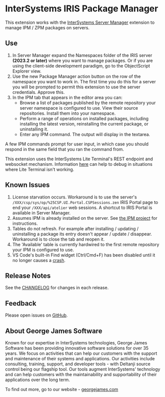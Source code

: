 # InterSystems IRIS Package Manager

This extension works with the [InterSystems Server Manager](https://marketplace.visualstudio.com/items?itemName=intersystems-community.servermanager) extension to manage IPM / ZPM packages on servers.

## Use

1. In Server Manager expand the Namespaces folder of the IRIS server **(2023.2 or later)** where you want to manage packages. Or if you are using the client-side development paradigm, go to the ObjectScript Explorer view.
2. Use the new Package Manager action button on the row of the namespace you want to work in. The first time you do this for a server you will be prompted to permit this extension to use the server credentials. Approve this.
3. In the IPM tab that appears in the editor area you can:
   - Browse a list of packages published by the remote repository your server namespace is configured to use. View their source repositories. Install them into your namespace.
   - Perform a range of operations on installed packages, including installing the latest version, reinstalling the current package, or uninstalling it.
   - Enter any IPM command. The output will display in the textarea.

A few IPM commands prompt for user input, in which case you should respond in the same field that you ran the command from.

This extension uses the InterSystems Lite Terminal's REST endpoint and websocket mechanism. Information [here](https://docs.intersystems.com/components/csp/docbook/DocBook.UI.Page.cls?KEY=GVSCO_debug#GVSCO_debug_websocket_debug) can help to debug in situations where Lite Terminal isn't working.

## Known Issues

1. License starvation occurs. Workaround is to use the server's `/XXX/csp/sys/op/%25CSP.UI.Portal.CSPSessions.zen` IRIS Portal page to end your `/XXX/api/atelier` web sessions. A shortcut to IRIS Portal is available in Server Manager.
2. Assumes IPM is already installed on the server. See [the IPM project](https://github.com/intersystems/ipm#installing-objectscript-package-manager-client) for instructions.
3. Tables do not refresh. For example after installing / updating / uninstalling a package its entry doesn't appear / update / disappear. Workaround is to close the tab and reopen it.
4. The 'Available' table is currently hardwired to the first remote repository your IPM is configured to use.
5. VS Code's built-in Find widget (Ctrl/Cmd+F) has been disabled until it no longer causes a [crash](https://github.com/microsoft/vscode/issues/177046).

## Release Notes

See the [CHANGELOG](CHANGELOG.md) for changes in each release.

## Feedback

Please open issues on [GitHub](https://github.com/gjsjohnmurray/iris-package-manager/issues).

## About George James Software

Known for our expertise in InterSystems technologies, George James Software has been providing innovative software solutions for over 35 years. We focus on activities that can help our customers with the support and maintenance of their systems and applications. Our activities include consulting, training, support, and developer tools - with Deltanji source control being our flagship tool. Our tools augment InterSystems' technology and can help customers with the maintainability and supportability of their applications over the long term. 

To find out more, go to our website - [georgejames.com](https://georgejames.com)
